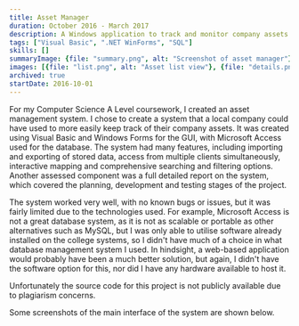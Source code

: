 ```yaml
---
title: Asset Manager
duration: October 2016 - March 2017
description: A Windows application to track and monitor company assets. Created for Computer Science A Level coursework.
tags: ["Visual Basic", ".NET WinForms", "SQL"]
skills: []
summaryImage: {file: "summary.png", alt: "Screenshot of asset manager"}
images: [{file: "list.png", alt: "Asset list view"}, {file: "details.png", alt: "Asset details"}, {file: "summary.png", alt: "System overview, showing asset locations and statistics utilising Google Maps API"}]
archived: true
startDate: 2016-10-01
---
```


For my Computer Science A Level coursework, I created an asset management system. I chose to create a
system that a local company could have used to more easily keep track of their company assets. It
was created using Visual Basic and Windows Forms for the GUI, with Microsoft Access used for the
database. The system had many features, including importing and exporting of stored data, access
from multiple clients simultaneously, interactive mapping and comprehensive searching and filtering
options. Another assessed component was a full detailed report on the system, which covered the
planning, development and testing stages of the project.

The system worked very well, with no known bugs or issues, but it was fairly limited due to the
technologies used. For example, Microsoft Access is not a great database system, as it is not as
scalable or portable as other alternatives such as MySQL, but I was only able to utilise software
already installed on the college systems, so I didn't have much of a choice in what database
management system I used. In hindsight, a web-based application would probably have been a much
better solution, but again, I didn't have the software option for this, nor did I have any hardware
available to host it.

Unfortunately the source code for this project is not publicly available due to plagiarism concerns.

Some screenshots of the main interface of the system are shown below.